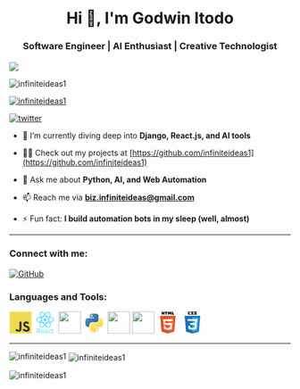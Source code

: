 <h1 align="center">Hi 👋, I'm Godwin Itodo</h1>
<h3 align="center">Software Engineer | AI Enthusiast | Creative Technologist</h3>

<img align="center" width="400" src="https://images.unsplash.com/photo-1607706189992-eae578626c86?ixlib=rb-1.2.1&auto=format&fit=crop&w=870&q=80">

<p align="left"> <img src="https://komarev.com/ghpvc/?username=infiniteideas1&label=Profile%20views&color=0e75b6&style=flat" alt="infiniteideas1" /> </p>

<p align="left"> <a href="https://github.com/ryo-ma/github-profile-trophy"><img src="https://github-profile-trophy.vercel.app/?username=infiniteideas1" alt="infiniteideas1" /></a> </p>

<!-- Replace with your actual Twitter if you want -->
<p align="left"> <a href="https://twitter.com/" target="blank"><img src="https://img.shields.io/twitter/follow/?logo=twitter&style=for-the-badge" alt="twitter" /></a> </p>

- 🌱 I’m currently diving deep into **Django, React.js, and AI tools**

- 👨‍💻 Check out my projects at [https://github.com/infiniteideas1](https://github.com/infiniteideas1)

- 💬 Ask me about **Python, AI, and Web Automation**

- 📫 Reach me via **biz.infiniteideas@gmail.com**

- ⚡ Fun fact: **I build automation bots in my sleep (well, almost)**

---

<h3 align="left">Connect with me:</h3>
<p align="left">
<!-- Add your Twitter if you want -->
<a href="https://github.com/infiniteideas1" target="blank"><img align="center" src="https://raw.githubusercontent.com/rahuldkjain/github-profile-readme-generator/master/src/images/icons/Social/github.svg" alt="GitHub" height="30" width="40" /></a>
</p>

<h3 align="left">Languages and Tools:</h3>
<p align="left">
  <a href="https://developer.mozilla.org/en-US/docs/Web/JavaScript" target="_blank"><img src="https://raw.githubusercontent.com/devicons/devicon/master/icons/javascript/javascript-original.svg" width="40" height="40"/></a>
  <a href="https://reactjs.org/" target="_blank"><img src="https://raw.githubusercontent.com/devicons/devicon/master/icons/react/react-original-wordmark.svg" width="40" height="40"/></a>
  <a href="https://tailwindcss.com/" target="_blank"><img src="https://www.vectorlogo.zone/logos/tailwindcss/tailwindcss-icon.svg" width="40" height="40"/></a>
  <a href="https://www.python.org" target="_blank"><img src="https://raw.githubusercontent.com/devicons/devicon/master/icons/python/python-original.svg" width="40" height="40"/></a>
  <a href="https://git-scm.com/" target="_blank"><img src="https://www.vectorlogo.zone/logos/git-scm/git-scm-icon.svg" width="40" height="40"/></a>
  <a href="https://figma.com/" target="_blank"><img src="https://www.vectorlogo.zone/logos/figma/figma-icon.svg" width="40" height="40"/></a>
  <a href="https://www.w3.org/html/" target="_blank"><img src="https://raw.githubusercontent.com/devicons/devicon/master/icons/html5/html5-original-wordmark.svg" width="40" height="40"/></a>
  <a href="https://www.w3schools.com/css/" target="_blank"><img src="https://raw.githubusercontent.com/devicons/devicon/master/icons/css3/css3-original-wordmark.svg" width="40" height="40"/></a>
</p>

---

<p><img align="left" src="https://github-readme-stats.vercel.app/api/top-langs?username=infiniteideas1&show_icons=true&locale=en&layout=compact" alt="infiniteideas1" /></p>

<p>&nbsp;<img align="center" src="https://github-readme-stats.vercel.app/api?username=infiniteideas1&show_icons=true&locale=en" alt="infiniteideas1" /></p>

<p><img align="center" src="https://github-readme-streak-stats.herokuapp.com/?user=infiniteideas1" alt="infiniteideas1" /></p>
